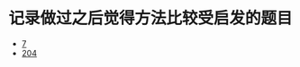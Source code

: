 # 记录做过之后觉得方法比较受启发的题目 

- [7](https://github.com/hotWing17/LeetCode/blob/master/ReverseInteger_7.java)
- [204](https://github.com/hotWing17/LeetCode/blob/master/CountPrimes_204.java)
